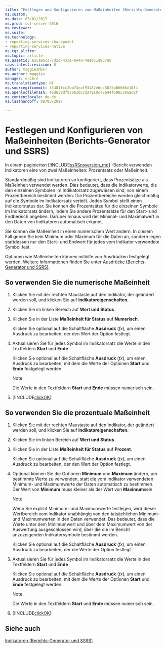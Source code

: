 ```yaml
---
title: "Festlegen und Konfigurieren von Maßeinheiten (Berichts-Generator und SSRS) | Microsoft-Dokumentation"
ms.custom: 
ms.date: 03/01/2017
ms.prod: sql-server-2016
ms.reviewer: 
ms.suite: 
ms.technology:
- reporting-services-sharepoint
- reporting-services-native
ms.tgt_pltfrm: 
ms.topic: article
ms.assetid: a15a96c3-7d2c-433e-a440-4ea051e967a9
caps.latest.revision: 8
author: maggiesMSFT
ms.author: maggies
manager: erikre
ms.translationtype: HT
ms.sourcegitcommit: f3481fcc2bb74eaf93182e6cc58f5a06666e10f4
ms.openlocfilehash: 46d639df93661b5cd27810c72a44f698539aac2f
ms.contentlocale: de-de
ms.lasthandoff: 08/03/2017

---
```

# <a name="set-and-configure-measurement-units-report-builder-and-ssrs"></a>Festlegen und Konfigurieren von Maßeinheiten (Berichts-Generator und SSRS)
  In einem paginierten [!INCLUDE[ssRSnoversion_md](../../includes/ssrsnoversion-md.md)] -Bericht verwenden Indikatoren eine von zwei Maßeinheiten: Prozentsatz oder Maßeinheit.   
    
  Standardmäßig sind Indikatoren so konfiguriert, dass Prozentsätze als Maßeinheit verwendet werden. Dies bedeutet, dass die Indikatorwerte, die den einzelnen Symbolen im Indikatorsatz zugewiesen sind, von einem Prozentbereich bestimmt werden. Die Prozentbereiche werden gleichmäßig auf die Symbole im Indikatorsatz verteilt. Jedes Symbol stellt einen Indikatorstatus dar. Sie können die Prozentsätze für die einzelnen Symbole im Indikatorsatz ändern, indem Sie andere Prozentsätze für den Start- und Endbereich angeben. Darüber hinaus wird der Minimal- und Maximalwert in den Daten von Indikatoren automatisch erkannt.  
  
 Sie können die Maßeinheit in einen numerischen Wert ändern. In diesem Fall geben Sie kein Minimum oder Maximum für die Daten an, sondern legen stattdessen nur den Start- und Endwert für jedes vom Indikator verwendete Symbol fest.  
  
 Optionen wie Maßeinheiten können mithilfe von Ausdrücken festgelegt werden. Weitere Informationen finden Sie unter [Ausdrücke &#40;Berichts-Generator und SSRS&#41;](../../reporting-services/report-design/expressions-report-builder-and-ssrs.md).  
  
## <a name="to-use-the-numeric-state-measurement-unit"></a>So verwenden Sie die numerische Maßeinheit  
  
1.  Klicken Sie mit der rechten Maustaste auf den Indikator, der geändert werden soll, und klicken Sie auf **Indikatoreigenschaften**.  
  
2.  Klicken Sie im linken Bereich auf **Wert und Status** .  
  
3.  Klicken Sie in der Liste **Maßeinheit für Status** auf **Numerisch**.  
  
     Klicken Sie optional auf die Schaltfläche **Ausdruck** (*fx*), um einen Ausdruck zu bearbeiten, der den Wert der Option festlegt.  
  
4.  Aktualisieren Sie für jedes Symbol im Indikatorsatz die Werte in den Textfeldern **Start** und **Ende** .  
  
     Klicken Sie optional auf die Schaltfläche **Ausdruck** (*fx*), um einen Ausdruck zu bearbeiten, mit dem die Werte der Optionen **Start** und **Ende** festgelegt werden.  
  
    > [!NOTE]  
    >  Die Werte in den Textfeldern **Start** und **Ende** müssen numerisch sein.  
  
5.  [!INCLUDE[clickOK](../../includes/clickok-md.md)]  
  
## <a name="to-use-the-percentage-measurement-unit"></a>So verwenden Sie die prozentuale Maßeinheit  
  
1.  Klicken Sie mit der rechten Maustaste auf den Indikator, der geändert werden soll, und klicken Sie auf **Indikatoreigenschaften**.  
  
2.  Klicken Sie im linken Bereich auf **Wert und Status** .  
  
3.  Klicken Sie in der Liste **Maßeinheit für Status** auf **Prozent**.  
  
     Klicken Sie optional auf die Schaltfläche **Ausdruck** (*fx*), um einen Ausdruck zu bearbeiten, der den Wert der Option festlegt.  
  
4.  Optional können Sie die Optionen **Minimum** und **Maximum** ändern, um bestimmte Werte zu verwenden, statt die vom Indikator verwendeten Minimum- und Maximumwerte der Daten automatisch zu bestimmen. Der Wert von **Minimum** muss kleiner als der Wert von **Maximum**sein.  
  
    > [!NOTE]  
    >  Wenn Sie explizit Minimum- und Maximumwerte festlegen, wird dieser Wertbereich vom Indikator unabhängig von den tatsächlichen Minimum- und Maximumwerten in den Daten verwendet. Das bedeutet, dass die Werte unter dem Minimumwert und über dem Maximumwert von der Auswertung ausgeschlossen wird, über die die im Bericht anzuzeigenden Indikatorsymbole bestimmt werden.  
  
     Klicken Sie optional auf die Schaltfläche **Ausdruck** (*fx*), um einen Ausdruck zu bearbeiten, der die Werte der Option festlegt.  
  
5.  Aktualisieren Sie für jedes Symbol im Indikatorsatz die Werte in den Textfeldern **Start** und **Ende** .  
  
     Klicken Sie optional auf die Schaltfläche **Ausdruck** (*fx*), um einen Ausdruck zu bearbeiten, mit dem die Werte der Optionen **Start** und **Ende** festgelegt werden.  
  
    > [!NOTE]  
    >  Die Werte in den Textfeldern **Start** und **Ende** müssen numerisch sein.  
  
6.  [!INCLUDE[clickOK](../../includes/clickok-md.md)]  
  
## <a name="see-also"></a>Siehe auch  
 [Indikatoren &#40;Berichts-Generator und SSRS&#41;](../../reporting-services/report-design/indicators-report-builder-and-ssrs.md)  
  
  
